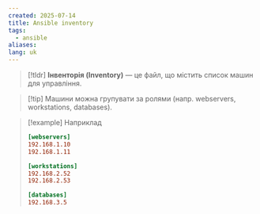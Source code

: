 ```yaml
---
created: 2025-07-14
title: Ansible inventory
tags:
  - ansible
aliases: 
lang: uk
---
```


> [!tldr]
> **Інвенторія (Inventory)** — це файл, що містить список машин для управління.


> [!tip] Машини можна групувати за ролями (напр. webservers, workstations, databases).

> [!example] Наприклад
> ```ini
> [webservers]
> 192.168.1.10
> 192.168.1.11
> 
> [workstations]
> 192.168.2.52
> 192.168.2.53
> 
> [databases]
> 192.168.3.5
> ```
